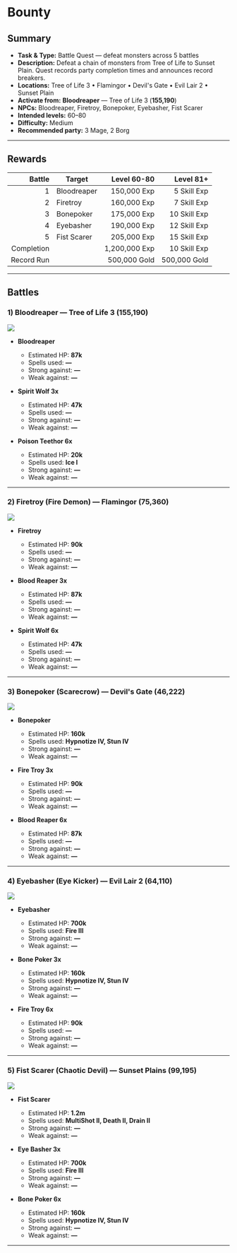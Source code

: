 # Bounty


## Summary
- **Task & Type:** Battle Quest — defeat monsters across 5 battles
- **Description:** Defeat a chain of monsters from Tree of Life to Sunset Plain. Quest records party completion times and announces record breakers.
- **Locations:** Tree of Life 3 • Flamingor • Devil's Gate • Evil Lair 2 • Sunset Plain
- **Activate from:** **Bloodreaper** — Tree of Life 3 (**155,190**)
- **NPCs:** Bloodreaper, Firetroy, Bonepoker, Eyebasher, Fist Scarer
- **Intended levels:** 60–80
- **Difficulty:** Medium
- **Recommended party:** 3 Mage, 2 Borg

---

## Rewards
|     Battle | Target      |   Level 60-80 |    Level 81+ |
| ---------: | ----------- | ------------: | -----------: |
|          1 | Bloodreaper |   150,000 Exp |  5 Skill Exp |
|          2 | Firetroy    |   160,000 Exp |  7 Skill Exp |
|          3 | Bonepoker   |   175,000 Exp | 10 Skill Exp |
|          4 | Eyebasher   |   190,000 Exp | 12 Skill Exp |
|          5 | Fist Scarer |   205,000 Exp | 15 Skill Exp |
| Completion |             | 1,200,000 Exp | 10 Skill Exp |
| Record Run |             |  500,000 Gold | 500,000 Gold |

---

## Battles

### 1) Bloodreaper — Tree of Life 3 (**155,190**)
![][img-bloodreaper]

- **Bloodreaper**
    - Estimated HP: **87k**
    - Spells used: **—**
    - Strong against: **—**
    - Weak against: **—**

- **Spirit Wolf 3x** 
    - Estimated HP: **47k**
    - Spells used: **—**
    - Strong against: **—**
    - Weak against: **—**

- **Poison Teethor 6x**
    - Estimated HP: **20k**
    - Spells used: **Ice I**
    - Strong against: **—**
    - Weak against: **—**

---

### 2) Firetroy (Fire Demon) — Flamingor (**75,360**)
![][img-firetroy]

- **Firetroy**
    - Estimated HP: **90k**
    - Spells used: **—**
    - Strong against: **—**
    - Weak against: **—**
  
- **Blood Reaper 3x**
    - Estimated HP: **87k**
    - Spells used: **—**
    - Strong against: **—**
    - Weak against: **—**

- **Spirit Wolf 6x**
    - Estimated HP: **47k**
    - Spells used: **—**
    - Strong against: **—**
    - Weak against: **—**

---

### 3) Bonepoker (Scarecrow) — Devil's Gate (**46,222**)
![][img-bonepoker]

- **Bonepoker**
    - Estimated HP: **160k**
    - Spells used: **Hypnotize IV, Stun IV**
    - Strong against: **—**
    - Weak against: **—**

- **Fire Troy 3x**
    - Estimated HP: **90k**
    - Spells used: **—**
    - Strong against: **—**
    - Weak against: **—**

- **Blood Reaper 6x**
    - Estimated HP: **87k**
    - Spells used: **—**
    - Strong against: **—**
    - Weak against: **—**

---

### 4) Eyebasher (Eye Kicker) — Evil Lair 2 (**64,110**)
![][img-eyebasher]

- **Eyebasher**
    - Estimated HP: **700k**
    - Spells used: **Fire III**
    - Strong against: **—**
    - Weak against: **—**

- **Bone Poker 3x**
    - Estimated HP: **160k**
    - Spells used: **Hypnotize IV, Stun IV**
    - Strong against: **—**
    - Weak against: **—**

- **Fire Troy 6x**
    -  Estimated HP: **90k**
    - Spells used: **—**
    - Strong against: **—**
    - Weak against: **—**

---

### 5) Fist Scarer (Chaotic Devil) — Sunset Plains (**99,195**)
![][img-fist-scarer]

- **Fist Scarer**
    - Estimated HP: **1.2m**
    - Spells used: **MultiShot II, Death II, Drain II**
    - Strong against: **—**
    - Weak against: **—**

- **Eye Basher 3x**
    - Estimated HP: **700k**
    - Spells used: **Fire III**
    - Strong against: **—**
    - Weak against: **—**   

- **Bone Poker 6x**
    - Estimated HP: **160k**
    - Spells used: **Hypnotize IV, Stun IV**
    - Strong against: **—**
    - Weak against: **—**

---

[img-bloodreaper]: ../assets/monsters/leopard_wolf.gif
[img-firetroy]: ../assets/monsters/fire_demon.gif
[img-bonepoker]: ../assets/monsters/scarecrow.gif
[img-eyebasher]: ../assets/monsters/eyekicker.gif
[img-fist-scarer]: ../assets/monsters/chaotic_devil.gif
